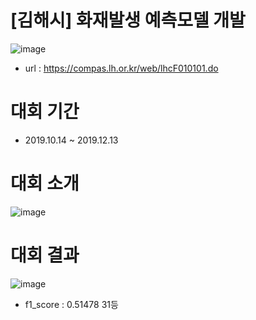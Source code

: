 # [김해시] 화재발생 예측모델 개발

![image](https://user-images.githubusercontent.com/47103479/70810288-daefb100-1e06-11ea-99eb-22d3ec9f291f.png)

- url : https://compas.lh.or.kr/web/lhcF010101.do

# 대회 기간
- 2019.10.14 ~ 2019.12.13

# 대회 소개
![image](https://user-images.githubusercontent.com/47103479/70810436-17231180-1e07-11ea-8944-282fbbe77e9b.png)

# 대회 결과
![image](https://user-images.githubusercontent.com/47103479/70810625-78e37b80-1e07-11ea-9ea1-7e2a2e9c6a09.png)
- f1_score : 0.51478 31등 
